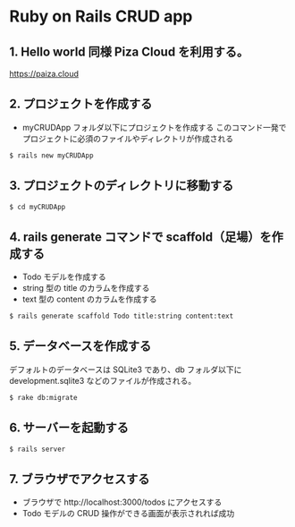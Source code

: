 # Ruby on Rails CRUD app

## 1. Hello world 同様 Piza Cloud を利用する。

https://paiza.cloud

## 2. プロジェクトを作成する
- myCRUDApp フォルダ以下にプロジェクトを作成する
このコマンド一発でプロジェクトに必須のファイルやディレクトリが作成される
```bash
$ rails new myCRUDApp
```

## 3. プロジェクトのディレクトリに移動する
```bash
$ cd myCRUDApp
```

## 4. rails generate コマンドで scaffold（足場）を作成する
- Todo モデルを作成する
- string 型の title のカラムを作成する
- text 型の content のカラムを作成する
```bash 
$ rails generate scaffold Todo title:string content:text
```
## 5. データベースを作成する
デフォルトのデータベースは SQLite3 であり、db フォルダ以下に development.sqlite3 などのファイルが作成される。
```bash
$ rake db:migrate
```

## 6. サーバーを起動する
```bash
$ rails server
```

## 7. ブラウザでアクセスする
- ブラウザで http://localhost:3000/todos にアクセスする
- Todo モデルの CRUD 操作ができる画面が表示されれば成功